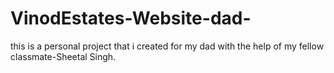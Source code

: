 # VinodEstates-Website-dad-
this is a personal project that i created for my dad with the help of my fellow classmate-Sheetal Singh.
